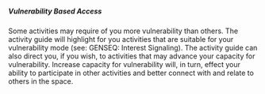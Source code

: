 ##### Vulnerability Based Access

Some activities may require of you more vulnerability than others. The activity guide will highlight for you activities that are suitable for your vulnerability mode (see: GENSEQ: Interest Signaling). The activity guide can also direct you, if you wish, to activities that may advance your capacity for vulnerability. Increase capacity for vulnerability will, in turn, effect your ability to participate in other activities and better connect with and relate to others in the space.